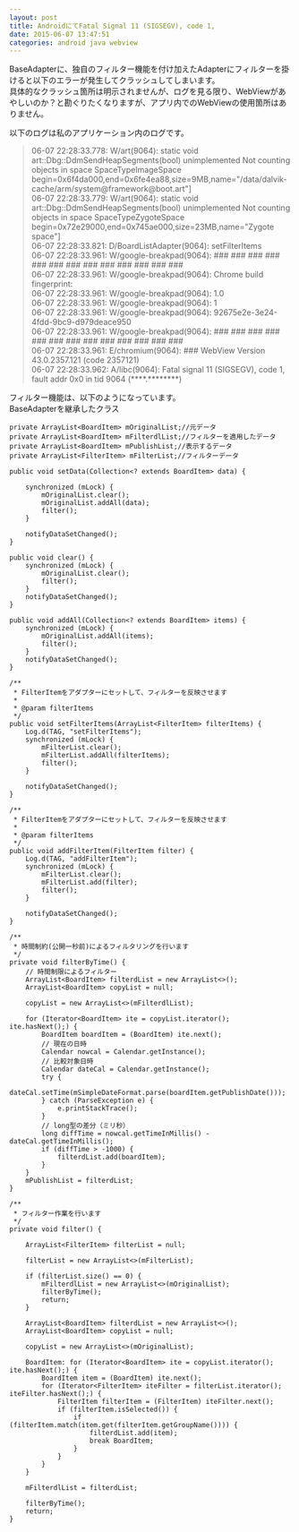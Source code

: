 ```yaml
---
layout: post
title: AndroidにてFatal Signal 11 (SIGSEGV), code 1,
date: 2015-06-07 13:47:51
categories: android java webview
---
```

<!-- {% raw %} -->
<p>BaseAdapterに、独自のフィルター機能を付け加えたAdapterにフィルターを掛けると以下のエラーが発生してクラッシュしてしまいます。<br>
具体的なクラッシュ箇所は明示されませんが、ログを見る限り、WebViewがあやしいのか？と勘ぐりたくなりますが、アプリ内でのWebViewの使用箇所はありません。</p>

<p>以下のログは私のアプリケーション内のログです。</p>

<blockquote>
  <p>06-07 22:28:33.778: W/art(9064): static void art::Dbg::DdmSendHeapSegments(bool) unimplemented Not counting objects in space SpaceTypeImageSpace begin=0x6f4da000,end=0x6fe4ea88,size=9MB,name="/data/dalvik-cache/arm/system@framework@boot.art"]<br>
  06-07 22:28:33.779: W/art(9064): static void art::Dbg::DdmSendHeapSegments(bool) unimplemented Not counting objects in space SpaceTypeZygoteSpace begin=0x72e29000,end=0x745ae000,size=23MB,name="Zygote space"]<br>
  06-07 22:28:33.821: D/BoardListAdapter(9064): setFilterItems<br>
  06-07 22:28:33.961: W/google-breakpad(9064): ### ### ### ### ### ### ### ### ### ### ### ### ###<br>
  06-07 22:28:33.961: W/google-breakpad(9064): Chrome build fingerprint:<br>
  06-07 22:28:33.961: W/google-breakpad(9064): 1.0<br>
  06-07 22:28:33.961: W/google-breakpad(9064): 1<br>
  06-07 22:28:33.961: W/google-breakpad(9064): 92675e2e-3e24-4fdd-9bc9-d979deace950<br>
  06-07 22:28:33.961: W/google-breakpad(9064): ### ### ### ### ### ### ### ### ### ### ### ### ###<br>
  06-07 22:28:33.961: E/chromium(9064): ### WebView Version 43.0.2357.121 (code 2357121)<br>
  06-07 22:28:33.962: A/libc(9064): Fatal signal 11 (SIGSEGV), code 1, fault addr 0x0 in tid 9064 (****.********)</p>
</blockquote>

<p>フィルター機能は、以下のようになっています。<br>
BaseAdapterを継承したクラス</p>

<pre><code>private ArrayList&lt;BoardItem&gt; mOriginalList;//元データ
private ArrayList&lt;BoardItem&gt; mFilterdlList;//フィルターを適用したデータ
private ArrayList&lt;BoardItem&gt; mPublishList;//表示するデータ
private ArrayList&lt;FilterItem&gt; mFilterList;//フィルターデータ

public void setData(Collection&lt;? extends BoardItem&gt; data) {

    synchronized (mLock) {
        mOriginalList.clear();
        mOriginalList.addAll(data);
        filter();
    }

    notifyDataSetChanged();
}

public void clear() {
    synchronized (mLock) {
        mOriginalList.clear();
        filter();
    }
    notifyDataSetChanged();
}

public void addAll(Collection&lt;? extends BoardItem&gt; items) {
    synchronized (mLock) {
        mOriginalList.addAll(items);
        filter();
    }
    notifyDataSetChanged();
}

/**
 * FilterItemをアダプターにセットして、フィルターを反映させます
 * 
 * @param filterItems
 */
public void setFilterItems(ArrayList&lt;FilterItem&gt; filterItems) {
    Log.d(TAG, "setFilterItems");
    synchronized (mLock) {
        mFilterList.clear();
        mFilterList.addAll(filterItems);
        filter();
    }

    notifyDataSetChanged();
}

/**
 * FilterItemをアダプターにセットして、フィルターを反映させます
 * 
 * @param filterItems
 */
public void addFilterItem(FilterItem filter) {
    Log.d(TAG, "addFilterItem");
    synchronized (mLock) {
        mFilterList.clear();
        mFilterList.add(filter);
        filter();
    }

    notifyDataSetChanged();
}

/**
 * 時間制約(公開一秒前)によるフィルタリングを行います
 */
private void filterByTime() {
    // 時間制限によるフィルター
    ArrayList&lt;BoardItem&gt; filterdList = new ArrayList&lt;&gt;();
    ArrayList&lt;BoardItem&gt; copyList = null;

    copyList = new ArrayList&lt;&gt;(mFilterdlList);

    for (Iterator&lt;BoardItem&gt; ite = copyList.iterator(); ite.hasNext();) {
        BoardItem boardItem = (BoardItem) ite.next();
        // 現在の日時
        Calendar nowcal = Calendar.getInstance();
        // 比較対象日時
        Calendar dateCal = Calendar.getInstance();
        try {
            dateCal.setTime(mSimpleDateFormat.parse(boardItem.getPublishDate()));
        } catch (ParseException e) {
            e.printStackTrace();
        }
        // long型の差分（ミリ秒）
        long diffTime = nowcal.getTimeInMillis() - dateCal.getTimeInMillis();
        if (diffTime &gt; -1000) {
            filterdList.add(boardItem);
        }
    }
    mPublishList = filterdList;
}

/**
 * フィルター作業を行います
 */
private void filter() {

    ArrayList&lt;FilterItem&gt; filterList = null;

    filterList = new ArrayList&lt;&gt;(mFilterList);

    if (filterList.size() == 0) {
        mFilterdlList = new ArrayList&lt;&gt;(mOriginalList);
        filterByTime();
        return;
    }

    ArrayList&lt;BoardItem&gt; filterdList = new ArrayList&lt;&gt;();
    ArrayList&lt;BoardItem&gt; copyList = null;

    copyList = new ArrayList&lt;&gt;(mOriginalList);

    BoardItem: for (Iterator&lt;BoardItem&gt; ite = copyList.iterator(); ite.hasNext();) {
        BoardItem item = (BoardItem) ite.next();
        for (Iterator&lt;FilterItem&gt; iteFilter = filterList.iterator(); iteFilter.hasNext();) {
            FilterItem filterItem = (FilterItem) iteFilter.next();
            if (filterItem.isSelected()) {
                if (filterItem.match(item.get(filterItem.getGroupName()))) {
                    filterdList.add(item);
                    break BoardItem;
                }
            }
        }
    }

    mFilterdlList = filterdList;

    filterByTime();
    return;
}
</code></pre>
<!-- {% endraw %} -->
